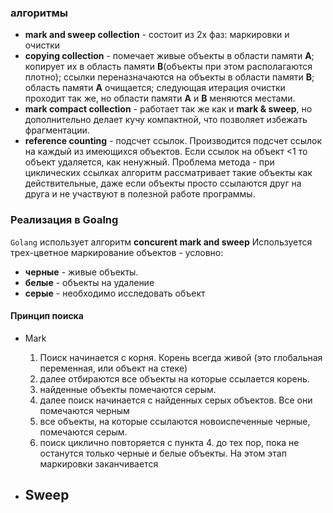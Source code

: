 ### алгоритмы
- **mark and sweep collection** - состоит из 2х фаз: маркировки и очистки 
- **copying collection** - помечает живые объекты в области памяти **A**; копирует их в область  памяти **B**(объекты при этом располагаются плотно); ссылки переназначаются на объекты в области памяти **B**; область памяти **A** очищается; следующая итерация очистки проходит так же, но области памяти **A** и **B** меняются местами. 
- **mark compact collection** - работает так же как и **mark & sweep**, но дополнительно делает кучу компактной, что позволяет избежать фрагментации. 
- **reference counting** - подсчет ссылок. Производится подсчет ссылок на каждый из имеющихся объектов. Если ссылок на объект <1 то объект удаляется, как ненужный.
  Проблема метода - при циклических ссылках алгоритм рассматривает такие объекты как действительные, даже  если объекты просто ссылаются друг на друга  и не участвуют в полезной работе программы.


### Реализация в Goalng
`Golang` использует алгоритм **concurent mark and sweep** 
Используется трех-цветное маркирование объектов - условно:
- **черные** - живые объекты. 
- **белые** - объекты на удаление
- **серые** - необходимо исследовать объект


#### Принцип поиска
- Mark
	1. Поиск начинается с корня. Корень всегда живой (это глобальная переменная, или объект на стеке)
	2. далее отбираются все объекты на которые ссылается корень. 
	3. найденные объекты помечаются серым.
	4. далее поиск начинается с найденных серых объектов. Все они помечаются черным
	5. все объекты, на которые ссылаются новоиспеченные черные, помечаются серым.
	6. поиск циклично повторяется с пункта 4. до тех пор, пока не останутся только черные и белые объекты. На этом этап маркировки заканчивается

- Sweep
	- 